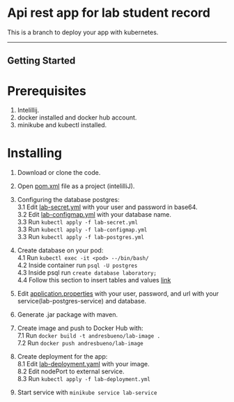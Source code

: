 # Api rest app for lab student record
This is a branch to deploy your app with kubernetes.

---

## Getting Started

# Prerequisites
1. Intelillij.
2. docker installed and docker hub account.
3. minikube and kubectl installed.

# Installing
1. Download or clone the code.
2. Open [pom.xml](https://github.com/josebuenogar1/laboratoryStudents/blob/kubernetes/pom.xml) file as a project (intelilliJ).
   
3. Configuring the database postgres: </br>
   3.1 Edit [lab-secret.yml](https://github.com/josebuenogar1/laboratoryStudents/blob/kubernetes/kubernetes-files/lab-secret.yml) with your user and password in base64. </br>
   3.2 Edit [lab-configmap.yml](https://github.com/josebuenogar1/laboratoryStudents/blob/kubernetes/kubernetes-files/lab-configmap.yml) with your database name. </br>
   3.3 Run ```kubectl apply -f lab-secret.yml``` </br>
   3.3 Run ```kubectl apply -f lab-configmap.yml```  </br>
   3.3 Run ```kubectl apply -f lab-postgres.yml``` </br>
   
4. Create database on your pod: </br>
   4.1 Run ```kubectl exec -it <pod> --/bin/bash/``` </br>
   4.2 Inside container run ```psql -U postgres``` </br>
   4.3 Inside psql run ```create database laboratory;``` </br>
   4.4 Follow this section to insert tables and values [link](https://github.com/josebuenogar1/laboratoryStudents/blob/main/README.md#create-tables) </br> 
   
5. Edit [application.properties](https://github.com/josebuenogar1/laboratoryStudents/blob/kubernetes/src/main/resources/application.properties) with your user, password, and url with your service(lab-postgres-service) and database. 
   
6. Generate .jar package with maven.
   
7. Create image and push to Docker Hub with: </br>
   7.1 Run ```docker build -t andresbueno/lab-image .``` </br>
   7.2 Run ```docker push andresbueno/lab-image``` </br>
   
8. Create deployment for the app: </br>
   8.1 Edit [lab-deployment.yaml](https://github.com/josebuenogar1/laboratoryStudents/blob/kubernetes/kubernetes-files/lab-deployment.yml) with your image. </br> 
   8.2 Edit nodePort to external service. </br>
   8.3 Run ```kubectl apply -f lab-deployment.yml``` </br>
   
9. Start service with ```minikube service lab-service``` 

